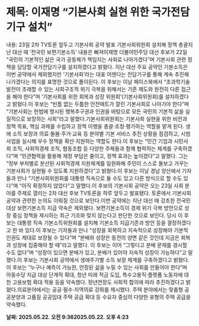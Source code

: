 # **제목: 이재명 “기본사회 실현 위한 국가전담기구 설치”**

  내용: 23일 2차 TV토론 앞두고 기본사회 공약 발표 기본사회위원회 설치해 정책 총괄지난 대선 때 ‘전국민 보편기본소득’ 내용은 빠져이재명 더불어민주당 대선 후보가 22일 “국민의 기본적인 삶은 국가 공동체가 책임지는 사회로 나아가겠다”며 기본사회 관련 정책을 담당할 국가전담기구를 설치하겠다고 밝혔다. 지난 대선 주요 공약인 기본소득은 이번 공약에서 제외했지만 ‘기본사회’라는 대표 어젠다는 전담기구를 통해 계속 추진해 나가겠다는 의지를 표명한 것으로 풀이된다.  이 후보는 이날 페이스북에서 “초과학기술 발전이 초래할 수 있는 사회구조적 위기 극복을 위해서는 기존 제도와 완전히 다른 접근을 해야 한다”며 ‘기본사회를 위한 회복과 성장 위원회’(기본사회위원회)를 설치하겠다고 밝혔다.이 후보는 “빈틈 없는 두툼한 안전매트가 깔린 기본사회로 나아가야 한다”며 “기본사회는 헌법에 명시된 행복추구권과 인권을 바탕으로 모든 국민의 기본적 삶을 실질적으로 보장하는 사회”라고 말했다.기본사회위원회는 기본사회 실현을 위한 비전과 정책 목표, 핵심 과제를 수립하고 정책 이행을 총괄·조정·평가하는 역할을 맡게 된다. 생애 소득 보장과 의료·돌봄·주거·교육 등 분야별 기본 서비스 추진 상황을 점검하고, 시범 사업을 실시해 우수 정책을 확산·지원하는 역할도 한다.이 후보는 “민간 기업과 시민사회 조직, 사회적경제 조직, 협동조합 등 다양한 주체들과 함께 협력하는 체계를 구축하겠다”며 “민관협력을 활용해 재정 부담은 줄이고, 정책 효과는 높이겠다”고 말했다. 그는 “정부 부처별로 분산된 사회적경제 지원체계를 일원화해 주민이 스스로 돌보고 가꾸는 기본사회가 실현될 수 있도록 지원하겠다”고 밝혔다.이 후보는 이날 경남 양산에서 기자들과 만나 “기본사회위원회를 대통령 직속으로 둘 수도 있고 다른 방식으로 할 수도 있다”며 “아직 확정하지 않았다”고 말했다.이 후보의 기본사회 공약은 오는 23일 사회 분야를 주제로 열리는 2차 대선 후보 TV토론을 하루 앞두고 발표됐다. 토론에서 기본사회 공약과 관련한 논의도 이뤄질 것으로 보인다.이번 공약에는 지난 대선 때 강조한 전국민 대상 보편기본소득 지급 약속은 제외됐다. 보편기본소득이 경제 위기 극복 방안으로 성장 중심 정책을 제시하는 최근 기조와 맞지 않는다고 판단한 것으로 보인다. 당시 이 후보는 대통령 직속 기본소득위원회를 설치해 기본소득 지급기준과 방안 등을 결정하겠다고 한 바 있다.이 후보는 기자들과 만나 “성장을 회복하고 지속적으로 성장해야 기본적 인권도 제대로 보장될 수 있다”며 “분배와 성장은 동전의 양면 같은 것인데 지금은 회복과 성장에 집중해야 할 때”라고 말했다. 이 후보는 이어 “그렇다고 분배 문제를 경시할 수도 없다”며 “성장이 있으면 분배가 있고, 분배가 있어야 지속적 성장이 가능하다”고 말했다.이 후보는 기본사회 공약에서 생애주기별 소득 보장 체계를 구축하겠다고 밝혔다. 이 후보는 “누구나 예측이 가능한, 안정된 삶을 누릴 수 있는 사회를 만들어야 한다”며 아동수당 지급 대상 단계적 확대, 청년 미래 적금 도입, 특수고용직·플랫폼 노동자에 대한 고용보험 확대 적용 등을 약속했다. 정년연장도 사회적 합의에 따라 추진하겠다고 밝혔다.의료분야에서는 공공·필수·지역의료 강화를 제시했다. 주택 분야에서는 맞춤형 공공분양과 고품질 공공임대 주택 공급 확대 등 수요자 중심의 다양한 유형의 주택 공급을 약속했다.

  **날짜: 2025.05.22. 오전 9:362025.05.22. 오후 4:23**